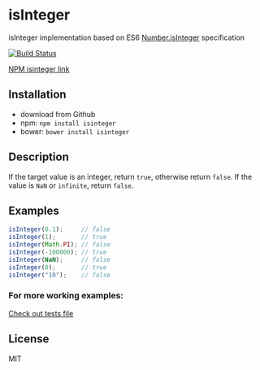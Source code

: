 isInteger
=========
isInteger implementation based on ES6 [Number.isInteger](https://developer.mozilla.org/pl/docs/Web/JavaScript/Reference/Global_Objects/Number/isInteger) specification

[![Build Status](https://travis-ci.org/Sahadar/isInteger.svg)](https://travis-ci.org/Sahadar/isInteger)

[NPM isinteger link](https://www.npmjs.com/package/isinteger)

## Installation
* download from Github
* npm: `npm install isinteger`
* bower: `bower install isinteger`

## Description

If the target value is an integer, return `true`, otherwise return `false`. If the value is `NaN` or `infinite`, return `false`.

## Examples

```javascript
isInteger(0.1);     // false
isInteger(1);       // true
isInteger(Math.PI); // false
isInteger(-100000); // true
isInteger(NaN);     // false
isInteger(0);       // true
isInteger("10");    // false
```

### For more working examples:

[Check out tests file](https://github.com/Sahadar/isInteger/blob/master/test/main.js)

## License

MIT